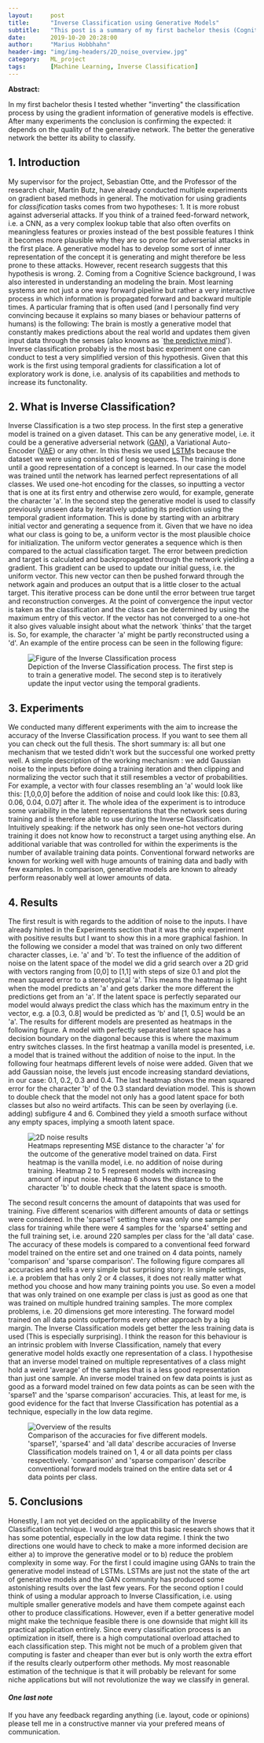 ```yaml
---
layout:     post
title:      "Inverse Classification using Generative Models"
subtitle:   "This post is a summary of my first bachelor thesis (Cognitive Science)"
date:       2019-10-20 20:28:00
author:     "Marius Hobbhahn"
header-img: "img/img-headers/2D_noise_overview.jpg"
category:   ML_project
tags:       [Machine Learning, Inverse Classification]
---
```


**Abstract:** 

In my first bachelor thesis I tested whether "inverting" the classification process by using the gradient information of generative models is effective. After many experiments the conclusion is confirming the expected: it depends on the quality of the generative network. The better the generative network the better its ability to classify. 

## **1. Introduction**

My supervisor for the project, Sebastian Otte, and the Professor of the research chair, Martin Butz, have already conducted multiple experiments on gradient based methods in general. The motivation for using gradients for *classification* tasks comes from two hypotheses: 1. It is more robust against adverserial attacks. If you think of a trained feed-forward network, i.e. a CNN, as a very complex lookup table that also often overfits on meaningless features or proxies instead of the best possible features I think it becomes more plausible why they are so prone for adverserial attacks in the first place. A generative model has to develop some sort of inner representation of the concept it is generating and might therefore be less prone to these attacks. However, recent research suggests that this hypothesis is wrong. 2. Coming from a Cognitive Science background, I was also interested in understanding an modeling the brain. Most learning systems are not just a one way forward pipeline but rather a very interactive process in which information is propagated forward and backward multiple times. A particular framing that is often used (and I personally find very convincing because it explains so many biases or behaviour patterns of humans) is the following: The brain is mostly a generative model that constantly makes predictions about the real world and updates them given input data through the senses (also knowns as `<a href='https://www.oxfordscholarship.com/view/10.1093/acprof:oso/9780199682737.001.0001/acprof-9780199682737'>the predictive mind</a>'). Inverse classification probably is the most basic experiment one can conduct to test a very simplified version of this hypothesis. Given that this work is the first using temporal gradients for classification a lot of exploratory work is done, i.e. analysis of its capabilities and methods to increase its functonality. 

## **2. What is Inverse Classification?** 

Inverse Classification is a two step process. In the first step a generative model is trained on a given dataset. This can be any generative model, i.e. it could be a generative adverserial network (<a href='https://towardsdatascience.com/understanding-generative-adversarial-networks-gans-cd6e4651a29'>GAN</a>), a Variational Auto-Encoder (<a href='https://towardsdatascience.com/understanding-variational-autoencoders-vaes-f70510919f73'>VAE</a>) or any other. In this thesis we used <a href='https://arxiv.org/abs/1909.09586'>LSTM</a>s because the dataset we were using consisted of long sequences. The training is done until a good representation of a concept is learned. In our case the model was trained until the network has learned perfect representations of all classes. We used one-hot encoding for the classes, so inputting a vector that is one at its first entry and otherwise zero would, for example, generate the character 'a'. In the second step the generative model is used to classify previously unseen data by iteratively updating its prediction using the temporal gradient information. This is done by starting with an arbitrary initial vector and generating a sequence from it. Given that we have no idea what our class is going to be, a uniform vector is the most plausible choice for initialization. The uniform vector generates a sequence which is then compared to the actual classification target. The error between prediction and target is calculated and backpropagated through the network yielding a gradient. This gradient can be used to update our initial guess, i.e. the uniform vector. This new vector can then be pushed forward through the network again and produces an output that is a little closer to the actual target. This iterative process can be done until the error between true target and reconstruction converges. At the point of convergence the input vector is taken as the classification and the class can be determined by using the maximum entry of this vector. If the vector has not converged to a one-hot it also gives valuable insight about what the network `thinks' that the target is. So, for example, the character 'a' might be partly reconstructed using a 'd'. An example of the entire process can be seen in the following figure:

<figure>
  <img src="/img/IC_Bachelor/Gen_IC_figure.jpg" alt="Figure of the Inverse Classification process"/>
  <figcaption>Depiction of the Inverse Classification process. The first step is to train a generative model. The second step is to iteratively update the input vector using the temporal gradients.</figcaption>
</figure>

## **3. Experiments**

We conducted many different experiments with the aim to increase the accuracy of the Inverse Classification process. If you want to see them all you can check out the full thesis. The short summary is: all but one mechanism that we tested didn't work but the successful one worked pretty well. A simple description of the working mechanism : we add Gaussian noise to the inputs before doing a training iteration and then clipping and normalizing the vector such that it still resembles a vector of probabilities. For example, a vector with four classes resembling an 'a' would look like this: [1,0,0,0] before the addition of noise and could look like this: [0.83, 0.06, 0.04, 0.07] after it. The whole idea of the experiment is to introduce some variability in the latent representations that the network sees during training and is therefore able to use during the Inverse Classification. Intuitively speaking: if the network has only seen one-hot vectors during training it does not know how to reconstruct a target using anything else. An additional variable that was controlled for within the experiments is the number of available training data points. Conventional forward networks are known for working well with huge amounts of training data and badly with few examples. In comparison, generative models are known to already perform reasonably well at lower amounts of data.

## **4. Results**

The first result is with regards to the addition of noise to the inputs. I have already hinted in the Experiments section that it was the only experiment with positive results but I want to show this in a more graphical fashion. In the following we consider a model that was trained on only two different character classes, i.e. 'a' and 'b'. To test the influence of the addition of noise on the latent space of the model we did a grid search over a 2D grid with vectors ranging from [0,0] to [1,1] with steps of size 0.1 and plot the mean squared error to a stereotypical 'a'. This means the heatmap is light when the model predicts an 'a' and gets darker the more different the predictions get from an 'a'. If the latent space is perfectly separated our model would always predict the class which has the maximum entry in the vector, e.g. a [0.3, 0.8] would be predicted as 'b' and [1, 0.5] would be an 'a'. The results for different models are presented as heatmaps in the following figure. A model with perfectly separated latent space has a decision boundary on the diagonal because this is where the maximum entry switches classes. In the first heatmap a vanilla model is presented, i.e. a model that is trained without the addition of noise to the input. In the following four heatmaps different levels of noise were added. Given that we add Gaussian noise, the levels just encode increasing standard deviations, in our case: 0.1, 0.2, 0.3 and 0.4. The last heatmap shows the mean squared error for the character 'b' of the 0.3 standard deviation model. This is shown to double check that the model not only has a good latent space for both classes but also no weird artifacts. This can be seen by overlaying (i.e. adding) subfigure 4 and 6. Combined they yield a smooth surface without any empty spaces, implying a smooth latent space.

<figure>
  <img src="/img/IC_Bachelor/2D_noise_overview.jpg" alt="2D noise results"/>
  <figcaption>Heatmaps representing MSE distance to the character 'a' for the outcome of the generative model trained on data. First heatmap is the vanilla model, i.e. no addition of noise during training. Heatmap 2 to 5 represent models with increasing amount of input noise. Heatmap 6 shows the distance to the character 'b' to double check that the latent space is smooth.</figcaption>
</figure>

The second result concerns the amount of datapoints that was used for training. Five different scenarios with different amounts of data or settings were considered. In the 'sparse1' setting there was only one sample per class for training while there were 4 samples for the 'sparse4' setting and the full training set, i.e. around 220 samples per class for the 'all data' case. The accuracy of these models is compared to a conventional feed forward model trained on the entire set and one trained on 4 data points, namely 'comparison' and 'sparse comparison'. The following figure compares all accuracies and tells a very simple but surprising story: In simple settings, i.e. a problem that has only 2 or 4 classes, it does not really matter what method you choose and how many training points you use. So even a model that was only trained on one example per class is just as good as one that was trained on multiple hundred training samples. The more complex problems, i.e. 20 dimensions get more interesting. The forward model trained on all data points outperforms every other approach by a big margin. The Inverse Classification models get better the less training data is used (This is especially surprising). I think the reason for this behaviour is an intrinsic problem with Inverse Classification, namely that every generative model holds exactly one representation of a class. I hypothesise that an inverse model trained on multiple representatives of a class might hold a weird 'average' of the samples that is a less good representation than just one sample. An inverse model trained on few data points is just as good as a forward model trained on few data points as can be seen with the 'sparse1' and the 'sparse comparison' accuracies. This, at least for me, is good evidence for the fact that Inverse Classification has potential as a technique, especially in the low data regime. 

<figure>
  <img src="/img/IC_Bachelor/results_bar_plot.jpg" alt="Overview of the results"/>
  <figcaption>Comparison of the accuracies for five different models. 'sparse1', 'sparse4' and 'all data' describe accuracies of Inverse Classification models trained on 1, 4 or all data points per class respectively. 'comparison' and 'sparse comparison' describe conventional forward models trained on the entire data set or 4 data points per class.</figcaption>
</figure>

## **5. Conclusions**

Honestly, I am not yet decided on the applicability of the Inverse Classification technique. I would argue that this basic research shows that it has some potential, especially in the low data regime. I think the two directions one would have to check to make a more informed decision are either a) to improve the generative model or to b) reduce the problem complexity in some way. For the first I could imagine using GANs to train the generative model instead of LSTMs. LSTMs are just not the state of the art of generative models and the GAN community has produced some astonishing results over the last few years. For the second option I could think of using a modular approach to Inverse Classification, i.e. using multiple smaller generative models and have them compete against each other to produce classifications. 
However, even if a better generative model might make the technique feasible there is one downside that might kill its practical application entirely. Since every classification process is an optimization in itself, there is a high computational overload attached to each classification step. This might not be much of a problem given that computing is faster and cheaper than ever but is only worth the extra effort if the results clearly outperform other methods. My most reasonable estimation of the technique is that it will probably be relevant for some niche applications but will not revolutionize the way we classify in general. 


#### ***One last note***

If you have any feedback regarding anything (i.e. layout, code or opinions) please tell me in a constructive manner via your prefered means of communication.


